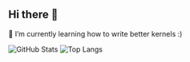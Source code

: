 ## Hi there 👋

🔭 I’m currently learning how to write better kernels :)

![GitHub Stats](https://github-readme-stats.vercel.app/api?username=willhu-jpg&show_icons=true&theme=radical)
![Top Langs](https://github-readme-stats.vercel.app/api/top-langs/?username=willhu-jpg&layout=compact)
